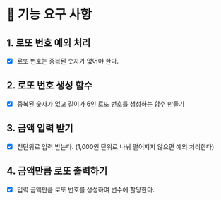 # 📌 기능 요구 사항

## 1. 로또 번호 예외 처리

- [x] 로또 번호는 중복된 숫자가 없어야 한다.

## 2. 로또 번호 생성 함수

- [x] 중복된 숫자가 없고 길이가 6인 로또 번호를 생성하는 함수 만들기

## 3. 금액 입력 받기

- [x] 천단위로 입력 받는다. (1,000원 단위로 나눠 떨어지지 않으면 예외 처리한다)

## 4. 금액만큼 로또 출력하기

- [x] 입력 금액만큼 로또 번호를 생성하여 변수에 할당한다.
